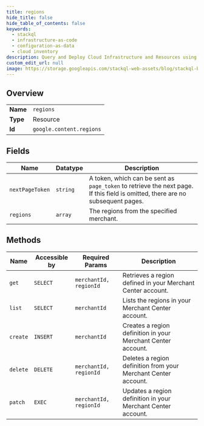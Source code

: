 ```yaml
---
title: regions
hide_title: false
hide_table_of_contents: false
keywords:
  - stackql
  - infrastructure-as-code
  - configuration-as-data
  - cloud inventory
description: Query and Deploy Cloud Infrastructure and Resources using SQL
custom_edit_url: null
image: https://storage.googleapis.com/stackql-web-assets/blog/stackql-blog-post-featured-image.png
---
```

  
    

## Overview
<table><tbody>
<tr><td><b>Name</b></td><td><code>regions</code></td></tr>
<tr><td><b>Type</b></td><td>Resource</td></tr>
<tr><td><b>Id</b></td><td><code>google.content.regions</code></td></tr>
</tbody></table>

## Fields
| Name | Datatype | Description |
| ---- | -------- | ----------- |
| `nextPageToken` | `string` | A token, which can be sent as `page_token` to retrieve the next page. If this field is omitted, there are no subsequent pages. |
| `regions` | `array` | The regions from the specified merchant. |
## Methods
| Name | Accessible by | Required Params | Description |
| ---- | ------------- | --------------- | ----------- |
| `get` | `SELECT` | `merchantId, regionId` | Retrieves a region defined in your Merchant Center account. |
| `list` | `SELECT` | `merchantId` | Lists the regions in your Merchant Center account. |
| `create` | `INSERT` | `merchantId` | Creates a region definition in your Merchant Center account. |
| `delete` | `DELETE` | `merchantId, regionId` | Deletes a region definition from your Merchant Center account. |
| `patch` | `EXEC` | `merchantId, regionId` | Updates a region definition in your Merchant Center account. |
